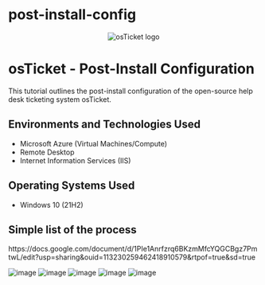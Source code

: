 # post-install-config
<p align="center">
<img src="https://i.imgur.com/Clzj7Xs.png" alt="osTicket logo"/>
</p>

<h1>osTicket - Post-Install Configuration</h1>
This tutorial outlines the post-install configuration of the open-source help desk ticketing system osTicket.<br />

<h2>Environments and Technologies Used</h2>

- Microsoft Azure (Virtual Machines/Compute)
- Remote Desktop
- Internet Information Services (IIS)

<h2>Operating Systems Used </h2>

- Windows 10</b> (21H2)

<h2>Simple list of the process</h2>
https://docs.google.com/document/d/1PIe1Anrfzrq6BKzmMfcYQGCBgz7PmtwL/edit?usp=sharing&ouid=113230259462418910579&rtpof=true&sd=true

![image](https://github.com/user-attachments/assets/85cbf0d7-41ba-4aca-8911-e89e8cafaa46)
![image](https://github.com/user-attachments/assets/974db38b-b7ec-4998-aaf5-c22cc6c31e38)
![image](https://github.com/user-attachments/assets/19ee47b7-c461-42cd-a6ad-4b29c90add19)
![image](https://github.com/user-attachments/assets/2a5bc5fd-5896-40d6-b51c-ba17bddb11e7)
![image](https://github.com/user-attachments/assets/c2386a22-ba3b-4ade-9e3c-e0ba32b53552)

